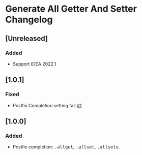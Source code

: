 <!-- Keep a Changelog guide -> https://keepachangelog.com -->

# Generate All Getter And Setter Changelog

## [Unreleased]
### Added
- Support IDEA 2022.1

## [1.0.1]
### Fixed
- Postfix Completion setting fail [#1](https://github.com/LiLittleCat/intellij-generate-all-getter-and-setter/issues/1)

## [1.0.0]
### Added
- Postfix completion: <kbd>.allget</kbd>, <kbd>.allset</kbd>, <kbd>.allsetv</kbd>.